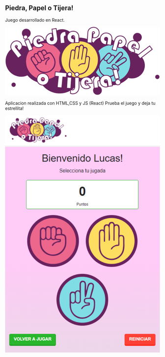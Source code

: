 ## Piedra, Papel o Tijera!

Juego desarrollado en React.

![logo][img1]

Aplicacion realizada con HTML,CSS y JS (React)
Prueba el juego y deja tu estrellita!

![front][img2]



[img1]: /public/img/logo.png "logo"
[img2]: /public/img/pantalla.png "front"
